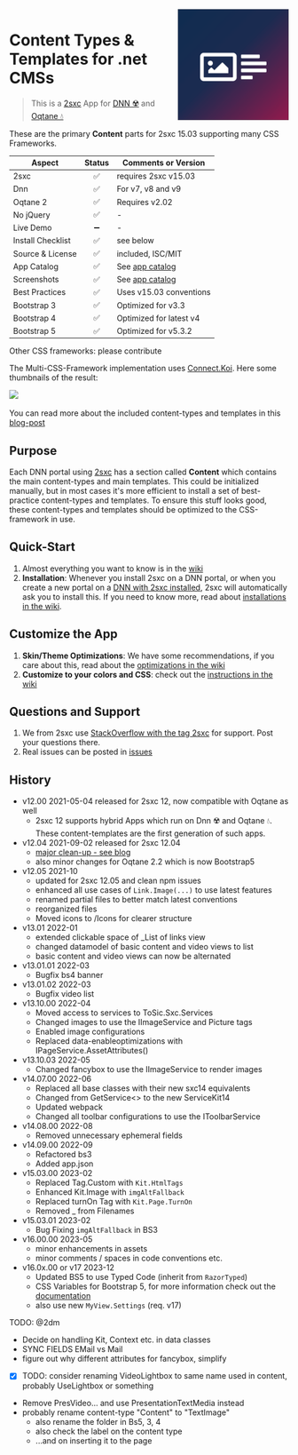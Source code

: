 <img src="app-icon.png" align="right" width="200px">

# Content Types & Templates for .net CMSs

> This is a [2sxc](https://2sxc.org) App for [DNN ☢️](https://www.dnnsoftware.com/) and [Oqtane 💧](https://www.oqtane.org/)

These are the primary **Content** parts for 2sxc 15.03 supporting many CSS Frameworks.

| Aspect              | Status | Comments or Version
| ------------------- | :----: | -------------------
| 2sxc                | ✅    | requires 2sxc v15.03
| Dnn                 | ✅    | For v7, v8 and v9
| Oqtane 2            | ✅    | Requires v2.02
| No jQuery           | ✅    | -
| Live Demo           | ➖    | -
| Install Checklist   | ✅    | see below
| Source & License    | ✅    | included, ISC/MIT
| App Catalog         | ✅    | See [app catalog](https://2sxc.org/en/apps/app/accordion-v3-for-2sxc)
| Screenshots         | ✅    | See [app catalog](https://2sxc.org/en/apps/app/accordion-v3-for-2sxc)
| Best Practices      | ✅    | Uses v15.03 conventions
| Bootstrap 3         | ✅    | Optimized for v3.3
| Bootstrap 4         | ✅    | Optimized for latest v4
| Bootstrap 5         | ✅    | Optimized for v5.3.2

Other CSS frameworks: please contribute

The Multi-CSS-Framework implementation uses [Connect.Koi][koi]. Here some thumbnails of the result:

[<img src="https://github.com/2sic/2sxc-content-app/wiki/assets/thumbnails.jpg">](http://2sxc.org/en/blog/post/27-responsive-bootstrap3-structured-content-design-templates-for-dnn-and-2sxc)

You can read more about the included content-types and templates in this [blog-post](http://2sxc.org/en/blog/post/27-responsive-bootstrap3-structured-content-design-templates-for-dnn-and-2sxc)

## Purpose

Each DNN portal using [2sxc][2sxc] has a section called **Content** which contains the main content-types and main templates. This could be initialized manually, but in most cases it's more efficient to install a set of best-practice content-types and templates. To ensure this stuff looks good, these content-types and templates should be optimized to the CSS-framework in use.

## Quick-Start

1. Almost everything you want to know is in the [wiki](https://github.com/2sic/2sxc-content-app/wiki)
1. **Installation**: Whenever you install 2sxc on a DNN portal, or when you create a new portal on a [DNN with 2sxc installed](http://2sxc.org/en/Learn/Install-2sxc), 2sxc will automatically ask you to install this. If you need to know more, read about [installations in the wiki](https://github.com/2sic/2sxc-content-app/wiki/Installation-Instructions).

## Customize the App

1. **Skin/Theme Optimizations**: We have some recommendations, if you care about this, read about the [optimizations in the wiki](https://github.com/2sic/2sxc-content-app/wiki/Theme-Optimizations)
1. **Customize to your colors and CSS**: check out the [instructions in the wiki](https://github.com/2sic/2sxc-content-app/wiki/Customizing%20CSS%20or%20SASS)

## Questions and Support

1. We from 2sxc use [StackOverflow with the tag 2sxc][StackOverflow] for support. Post your questions there.
2. Real issues can be posted in [issues](https://github.com/2sic/2sxc-content-app/issues)

[2sxc]:https://2sxc.org
[StackOverflow]:http://stackoverflow.com/questions/tagged/2sxc
[koi]:https://connect-koi.net/

## History

* v12.00 2021-05-04 released for 2sxc 12, now compatible with Oqtane as well
  * 2sxc 12 supports hybrid Apps which run on Dnn ☢️ and Oqtane 💧. These content-templates are the first generation of such apps.
* v12.04 2021-09-02 released for 2sxc 12.04
  * [major clean-up - see blog](https://2sxc.org/en/blog/post/content-is-now-70-off-get-it-asap)
  * also minor changes for Oqtane 2.2 which is now Bootstrap5
* v12.05 2021-10
  * updated for 2sxc 12.05 and clean npm issues
  * enhanced all use cases of `Link.Image(...)` to use latest features
  * renamed partial files to better match latest conventions
  * reorganized files
  * Moved icons to /Icons for clearer structure
* v13.01 2022-01
  * extended clickable space of _List of links view
  * changed datamodel of basic content and video views to list
  * basic content and video views can now be alternated
* v13.01.01 2022-03
  * Bugfix bs4 banner
* v13.01.02 2022-03
  * Bugfix video list
* v13.10.00 2022-04
  * Moved access to services to ToSic.Sxc.Services
  * Changed images to use the IImageService and Picture tags
  * Enabled image configurations
  * Replaced data-enableoptimizations with IPageService.AssetAttributes()
* v13.10.03 2022-05
  * Changed fancybox to use the IImageService to render images
* v14.07.00 2022-06
  * Replaced all base classes with their new sxc14 equivalents
  * Changed from GetService<> to the new ServiceKit14
  * Updated webpack
  * Changed all toolbar configurations to use the IToolbarService
* v14.08.00 2022-08
  * Removed unnecessary ephemeral fields
* v14.09.00 2022-09
  * Refactored bs3
  * Added app.json
* v15.03.00 2023-02
  * Replaced Tag.Custom with `Kit.HtmlTags`
  * Enhanced Kit.Image with `imgAltFallback`
  * Replaced turnOn Tag with `Kit.Page.TurnOn`
  * Removed _ from Filenames
* v15.03.01 2023-02
  * Bug Fixing `imgAltFallback` in BS3
* v16.00.00 2023-05
  * minor enhancements in assets
  * minor comments / spaces in code conventions etc.
* v16.0x.00 or v17 2023-12
  * Updated BS5 to use Typed Code (inherit from `RazorTyped`)
  * CSS Variables for Bootstrap 5, for more information check out the [documentation](https://go.2sxc.org/app-theme)
  * also use new `MyView.Settings` (req. v17)

TODO: @2dm

* Decide on handling Kit, Context etc. in data classes
* SYNC FIELDS EMail vs Mail
* figure out why different attributes for fancybox, simplify
* [x] TODO: consider renaming VideoLightbox to same name used in content, probably UseLightbox or something
* Remove PresVideo... and use PresentationTextMedia instead
* probably rename content-type "Content" to "TextImage"
  * also rename the folder in Bs5, 3, 4
  * also check the label on the content type
  * ...and on inserting it to the page
